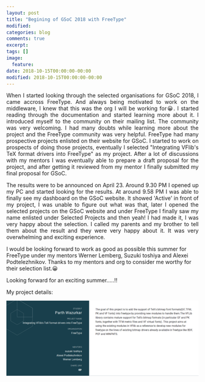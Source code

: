```yaml
---
layout: post
title: "Begining of GSoC 2018 with FreeType"
modified:
categories: blog
comments: true
excerpt:
tags: []
image:
  feature:
date: 2018-10-15T00:00:00-00:00
modified: 2018-10-15T00:00:00-00:00
---
```

<p align='justify'>When I started looking through the selected organisations for GSoC 2018, I came accross FreeType. And always being motivated to work on the middleware, I knew that this was the org I will be working for😀. I started reading through the documentation and started learning more about it. I introduced myself to the community on their mailing list. The community was very welcoming. I had many doubts while learning more about the project and the FreeType community was very helpful. FreeType had many prospective projects enlisted on their website for GSoC. I started to work on prospects of doing those projects, eventually I selected "Integrating VFlib's TeX format drivers into FreeType" as my project. After a lot of discussions with my mentors I was eventually able to prepare a draft proposal for the project, and after getting it reviewed from my mentor I finally submitted my final proposal for GSoC.</p>
<p align='justify'>The results were to be announced on April 23. Around 9.30 PM I opened up my PC and started looking for the results. At around 9.58 PM I was able to finally see my dashboard on the GSoC website. It showed 'Active' in front of my project, I was unable to figure out what was that, later I opened the selected projects on the GSoC website and under FreeType I finally saw my name enlisted under Selected Projects and then yeah! I had made it, I was very happy about the selection. I called my parents and my brother to tell them about the result and they were very happy about it. It was very overwhelming and exciting experience. </p>
<p>I would be looking forward to work as good as possible this summer for FreeType under my mentors Werner Lemberg, Suzuki toshiya and Alexei Podtelezhnikov. Thanks to my mentors and org to consider me worthy for their selection list.😀</p>

<p>Looking forward for an exciting summer.....!!</p>
<p>My project details:</p>
<img src="/images/gsoc_project_details.png" alt="Project details" > 
